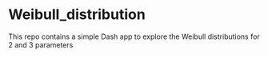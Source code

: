 # Weibull_distribution
This repo contains a simple Dash app to explore the Weibull distributions for 2 and 3 parameters
